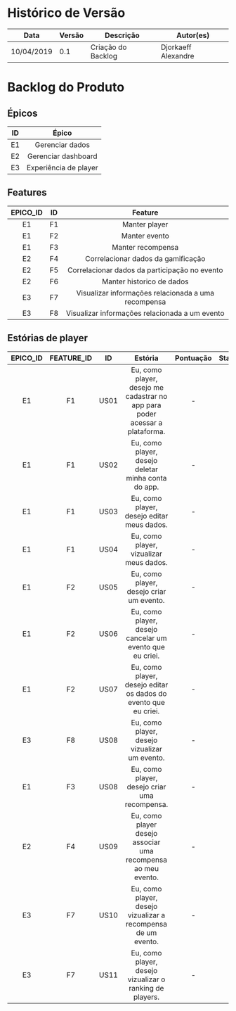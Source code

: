 # Histórico de Versão

 **Data** | **Versão** | **Descrição** | **Autor(es)**
---|---|---|---
10/04/2019| 0.1| Criação do Backlog| Djorkaeff Alexandre

# **Backlog do Produto**

## **Épicos**
**ID**|**Épico**
:---:|:---:
E1|Gerenciar dados
E2|Gerenciar dashboard
E3|Experiência de player

## **Features**
**EPICO_ID**|**ID**|**Feature**
:---:|:---:|:---:
E1|F1|Manter player
E1|F2|Manter evento
E1|F3|Manter recompensa
E2|F4|Correlacionar dados da gamificação
E2|F5|Correlacionar dados da participação no evento
E2|F6|Manter historico de dados
E3|F7|Visualizar informações relacionada a uma recompensa
E3|F8|Visualizar informações relacionada a um evento

## **Estórias de player**
**EPICO_ID**|**FEATURE_ID**|**ID**|Estória|Pontuação|Status
:---:|:---:|:---:|:---:|:---:|:---:
E1|F1|US01|Eu, como player, desejo me cadastrar no app para poder acessar a plataforma.|-|-
E1|F1|US02|Eu, como player, desejo deletar minha conta do app.|-|-
E1|F1|US03|Eu, como player, desejo editar meus dados.|-|-
E1|F1|US04|Eu, como player, vizualizar meus dados.|-|-
E1|F2|US05|Eu, como player, desejo criar um evento.|-|-
E1|F2|US06|Eu, como player, desejo cancelar um evento que eu criei.|-|-
E1|F2|US07|Eu, como player, desejo editar os dados do evento que eu criei.|-|-
E3|F8|US08|Eu, como player, desejo vizualizar um evento.|-|-
E1|F3|US08|Eu, como player, desejo criar uma recompensa.|-|-
E2|F4|US09|Eu, como player desejo associar uma recompensa ao meu evento.|-|-
E3|F7|US10|Eu, como player, desejo vizualizar a recompensa de um evento.|-|-
E3|F7|US11|Eu, como player, desejo vizualizar o ranking de players.|-|-